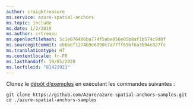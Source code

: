 ```yaml
---
author: craigktreasure
ms.service: azure-spatial-anchors
ms.topic: include
ms.date: 1/2/2019
ms.author: crtreasu
ms.openlocfilehash: 5c1e076406ba774f5abe056e05b8af1b574c9d0f
ms.sourcegitcommit: eb6bef1274b9e6390c7a77ff69bf6a3b94e827fc
ms.translationtype: HT
ms.contentlocale: fr-FR
ms.lasthandoff: 10/05/2020
ms.locfileid: "81421921"
---
```

Clonez le [dépôt d’exemples](https://github.com/Azure/azure-spatial-anchors-samples) en exécutant les commandes suivantes :

```console
git clone https://github.com/Azure/azure-spatial-anchors-samples.git
cd ./azure-spatial-anchors-samples
```